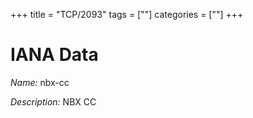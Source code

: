 +++
title = "TCP/2093"
tags = [""]
categories = [""]
+++

# IANA Data

_Name:_ nbx-cc

_Description:_ NBX CC

